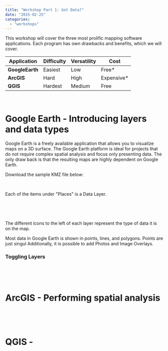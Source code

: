 ```yaml
---
title: "Workshop Part 1: Got Data?"
date: "2015-02-25"
categories: 
  - "workshops"
---
```


This workshop will cover the three most prolific mapping software applications. Each program has own drawbacks and benefits, which we will cover.

| Application | Difficulty | Versatility | Cost |
| --- | --- | --- | --- |
| **GoogleEarth** | Easiest | Low | Free\* |
| **ArcGIS** | Hard | High | Expensive\* |
| **QGIS** | Hardest | Medium | Free |

 

# Google Earth - Introducing layers and data types

Google Earth is a freely available application that allows you to visualize maps on a 3D surface. The Google Earth platform is ideal for projects that do not require complex spatial analysis and focus only presenting data. The only draw back is that the resulting maps are highly dependent on Google Earth.

Download the sample KMZ file below:

 

Each of the items under "Places" is a Data Layer.

 

 

The different icons to the left of each layer represent the type of data it is on the map.

Most data in Google Earth is shown in points, lines, and polygons. Points are just singul Additionally, it is possible to add Photos and Image Overlays.

### Toggling Layers

 

 

# ArcGIS - Performing spatial analysis

 

 

# QGIS -
